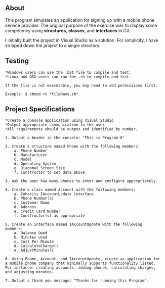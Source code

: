 About
-----------

This program simulates an application for signing up with a mobile phone service provider. The original purpose of the exercise was to display some competency using **structures**, **classes**, and **interfaces** in C#.

I initially built the project in Visual Studio as a solution. For simplicity,
I have stripped down the project to a single directory. 


Testing
-----------
	*Windows users can use the .bat file to compile and test.
	*Linux and OSX users can run the .sh to compile and test. 

	If the file is not executable, you may need to add permissions first. 

	Example  $ chmod +x *fileName.sh*


Project Specifications
----------------------

	*Create a console application using Visual Studio
	*Output appropriate communication to the user
	*All requirements should be output and identified by number.

	1. Output a header in the console: "This is Program-6"

	2. Create a structure named Phone with the following members:
		a. Phone Number
		b. Manufacturer
		c. Model
		d. Operating System
		e. Diagonal Screen Size
		f. Constructor to set data above

	3. Ask the user how many phones to enter and configure appropriately.

	4. Create a class named Account with the following members:
		a. Inherits IAccountUpdate interface
		b. Phone Number(s)
		c. Customer Name
		d. Address
		e. Credit Card Number
		f. Constructor(s) as appropriate

	5. Create an interface named IAccountUpdate with the following members:
		a. Balance Owed
		b. Minutes Used
		c. Cost Per Minute
		d. CalculateCharge()
		e. AdjustMinutes()

	6. Using Phone, Account, and IAccountUpdate, create an application for a mobile phone company that minimally supports functionality listed. For instance: creating accounts, adding phones, calculating charges, and adjusting minutes.

	7. Output a thank you message: "Thanks for running this Program".